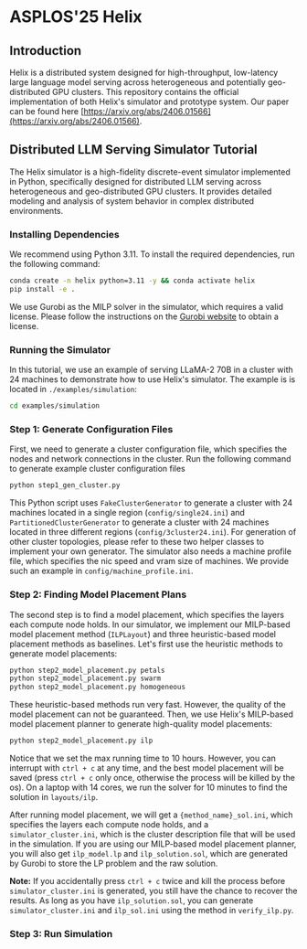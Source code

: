 # ASPLOS'25 Helix
## Introduction 
Helix is a distributed system designed for high-throughput, low-latency large language model
serving across heterogeneous and potentially geo-distributed GPU clusters. This repository
contains the official implementation of both Helix's simulator and prototype system. Our paper
can be found here [https://arxiv.org/abs/2406.01566](https://arxiv.org/abs/2406.01566).

## Distributed LLM Serving Simulator Tutorial
The Helix simulator is a high-fidelity discrete-event simulator implemented in Python,
specifically designed for distributed LLM serving across heterogeneous and geo-distributed
GPU clusters. It provides detailed modeling and analysis of system behavior in complex
distributed environments.

### Installing Dependencies
We recommend using Python 3.11. To install the required dependencies, run the following command:
```bash
conda create -n helix python=3.11 -y && conda activate helix
pip install -e .
```
We use Gurobi as the MILP solver in the simulator, which requires a valid license. Please follow
the instructions on the [Gurobi website](https://www.gurobi.com/) to obtain a license.

### Running the Simulator
In this tutorial, we use an example of serving LLaMA-2 70B in a cluster with 24 machines to demonstrate
how to use Helix's simulator. The example is is located in `./examples/simulation`:
```bash
cd examples/simulation
```

### Step 1: Generate Configuration Files
First, we need to generate a cluster configuration file, which specifies the nodes and network connections
in the cluster. Run the following command to generate example cluster configuration files
```bash
python step1_gen_cluster.py
```
This Python script uses `FakeClusterGenerator` to generate a cluster with 24 machines located in a single
region (`config/single24.ini`) and `PartitionedClusterGenerator` to generate a cluster with 24 machines
located in three different regions (`config/3cluster24.ini`). For generation of other cluster topologies,
please refer to these two helper classes to implement your own generator. The simulator also needs a machine
profile file, which specifies the nic speed and vram size of machines. We provide such an example in
`config/machine_profile.ini`.

### Step 2: Finding Model Placement Plans
The second step is to find a model placement, which specifies the layers each compute node holds.
In our simulator, we implement our MILP-based model placement method (`ILPLayout`) and three
heuristic-based model placement methods as baselines. Let's first use the heuristic methods to
generate model placements:
```bash
python step2_model_placement.py petals
python step2_model_placement.py swarm
python step2_model_placement.py homogeneous
```
These heuristic-based methods run very fast. However, the quality of the model placement can not
be guaranteed. Then, we use Helix's MILP-based model placement planner to generate high-quality
model placements:
```bash
python step2_model_placement.py ilp
```
Notice that we set the max running time to 10 hours. However, you can interrupt with `ctrl + c` at
any time, and the best model placement will be saved (press `ctrl + c` only once, otherwise the
process will be killed by the os). On a laptop with 14 cores, we run the solver for 10 minutes to
find the solution in `layouts/ilp`.

After running model placement, we will get a `{method_name}_sol.ini`, which specifies the layers
each compute node holds, and a `simulator_cluster.ini`, which is the cluster description file that
will be used in the simulation. If you are using our MILP-based model placement planner, you will
also get `ilp_model.lp` and `ilp_solution.sol`, which are generated by Gurobi to store the LP
problem and the raw solution.

**Note:** If you accidentally press `ctrl + c` twice and kill the process before `simulator_cluster.ini`
is generated, you still have the chance to recover the results. As long as you have `ilp_solution.sol`,
you can generate `simulator_cluster.ini` and `ilp_sol.ini` using the method in `verify_ilp.py`.

### Step 3: Run Simulation

